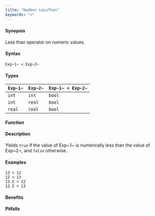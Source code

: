 ```yaml
---
title: "Number LessThan"
keywords: "<"
---
```


#### Synopsis

Less than operator on numeric values.

#### Syntax

`Exp~1~ < Exp~2~`

#### Types


| `Exp~1~`  |  `Exp~2~` | `Exp~1~ < Exp~2~`  |
| --- | --- | --- |
| `int`      |  `int`     | `bool`               |
| `int`      |  `real`    | `bool`               |
| `real`     |  `real`    | `bool`               |


#### Function

#### Description

Yields `true` if the value of Exp~1~ is numerically less than the value of Exp~2~, and `false` otherwise.

#### Examples

```rascal-shell
13 < 12
12 < 13
13.5 < 12
12.5 < 13
```

#### Benefits

#### Pitfalls

